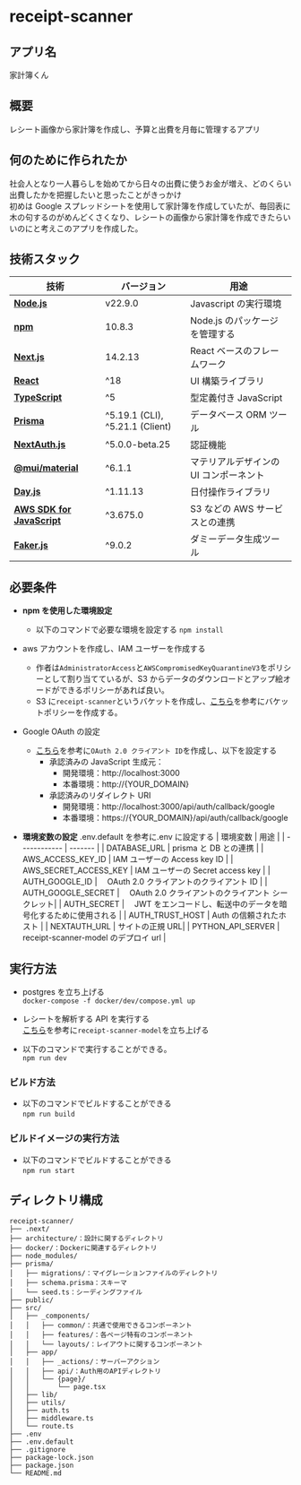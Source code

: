 # receipt-scanner

## アプリ名

家計簿くん<br>

## 概要

レシート画像から家計簿を作成し、予算と出費を月毎に管理するアプリ

## 何のために作られたか

社会人となり一人暮らしを始めてから日々の出費に使うお金が増え、どのくらい出費したかを把握したいと思ったことがきっかけ<br>
初めは Google スプレッドシートを使用して家計簿を作成していたが、毎回表に木の句するのがめんどくさくなり、レシートの画像から家計簿を作成できたらいいのにと考えこのアプリを作成した。

## 技術スタック

| 技術                                                                        | バージョン                      | 用途                                   |
| --------------------------------------------------------------------------- | ------------------------------- | -------------------------------------- |
| [**Node.js**](https://nodejs.org/en/)                                       | v22.9.0                         | Javascript の実行環境                  |
| [**npm**](https://www.npmjs.com/)                                           | 10.8.3                          | Node.js のパッケージを管理する         |
| [**Next.js**](https://nextjs.org/)                                          | 14.2.13                         | React ベースのフレームワーク           |
| [**React**](https://ja.react.dev/)                                          | ^18                             | UI 構築ライブラリ                      |
| [**TypeScript**](https://www.typescriptlang.org/)                           | ^5                              | 型定義付き JavaScript                  |
| [**Prisma**](https://www.prisma.io/)                                        | ^5.19.1 (CLI), ^5.21.1 (Client) | データベース ORM ツール                |
| [**NextAuth.js**](https://next-auth.js.org/)                                | ^5.0.0-beta.25                  | 認証機能                               |
| [**@mui/material**](https://mui.com/)                                       | ^6.1.1                          | マテリアルデザインの UI コンポーネント |
| [**Day.js**](https://github.com/iamkun/dayjs/blob/dev/docs/ja/README-ja.md) | ^1.11.13                        | 日付操作ライブラリ                     |
| [**AWS SDK for JavaScript**](https://aws.amazon.com/jp/sdk-for-javascript/) | ^3.675.0                        | S3 などの AWS サービスとの連携         |
| [**Faker.js**](https://fakerjs.dev/)                                        | ^9.0.2                          | ダミーデータ生成ツール                 |

## 必要条件

- **npm を使用した環境設定**

  - 以下のコマンドで必要な環境を設定する
    `npm install`

- aws アカウントを作成し、IAM ユーザーを作成する
  - 作者は`AdministratorAccess`と`AWSCompromisedKeyQuarantineV3`をポリシーとして割り当てているが、S3 からデータのダウンロードとアップ絵オードができるポリシーがあれば良い。
  - S3 に`receipt-scanner`というバケットを作成し、[こちら](https://github.com/AyumuOgasawara/receipt-scanner-model/issues/28#issuecomment-2419930774)を参考にバケットポリシーを作成する。
- Google OAuth の設定
  - [こちら](https://next-auth.js.org/providers/google)を参考に`OAuth 2.0 クライアント ID`を作成し、以下を設定する
    - 承認済みの JavaScript 生成元：
      - 開発環境：http://localhost:3000
      - 本番環境：http://{YOUR_DOMAIN}
    - 承認済みのリダイレクト URI
      - 開発環境：http://localhost:3000/api/auth/callback/google
      - 本番環境：https://{YOUR_DOMAIN}/api/auth/callback/google
- **環境変数の設定**
  .env.default を参考に.env に設定する
  | 環境変数 | 用途 |
  | ------------ | ------- |
  | DATABASE_URL | prisma と DB との連携 |
  | AWS_ACCESS_KEY_ID | IAM ユーザーの Access key ID |
  | AWS_SECRET_ACCESS_KEY | IAM ユーザーの Secret access key |
  | AUTH_GOOGLE_ID |　 OAuth 2.0 クライアントのクライアント ID |
  | AUTH_GOOGLE_SECRET |　 OAuth 2.0 クライアントのクライアント シークレット|
  | AUTH_SECRET |　 JWT をエンコードし、転送中のデータを暗号化するために使用される |
  | AUTH_TRUST_HOST | Auth の信頼されたホスト |
  | NEXTAUTH_URL | サイトの正規 URL|
  | PYTHON_API_SERVER | receipt-scanner-model のデプロイ url |

## 実行方法

- postgres を立ち上げる<br>
  `docker-compose -f docker/dev/compose.yml up`

- レシートを解析する API を実行する<br>
  [こちら](https://github.com/AyumuOgasawara/receipt-scanner-model)を参考に`receipt-scanner-model`を立ち上げる

- 以下のコマンドで実行することができる。<br>
  `npm run dev`

### ビルド方法

- 以下のコマンドでビルドすることができる<br>
  `npm run build`

### ビルドイメージの実行方法

- 以下のコマンドでビルドすることができる<br>
  `npm run start`

## ディレクトリ構成

```
receipt-scanner/
├── .next/
├── architecture/：設計に関するディレクトリ
├── docker/：Dockerに関連するディレクトリ
├── node_modules/
├── prisma/
│   ├── migrations/：マイグレーションファイルのディレクトリ
│   ├── schema.prisma：スキーマ
│   └── seed.ts：シーディングファイル
├── public/
├── src/
│   ├── _components/
│   │   ├── common/：共通で使用できるコンポーネント
│   │   ├── features/：各ページ特有のコンポーネント
│   │   └── layouts/：レイアウトに関するコンポーネント
│   ├── app/
│   │   ├── _actions/：サーバーアクション
│   │   ├── api/：Auth用のAPIディレクトリ
│   │   └── {page}/
│   │       └── page.tsx
│   ├── lib/
│   ├── utils/
│   ├── auth.ts
│   ├── middleware.ts
│   └── route.ts
├── .env
├── .env.default
├── .gitignore
├── package-lock.json
├── package.json
└── README.md
```
